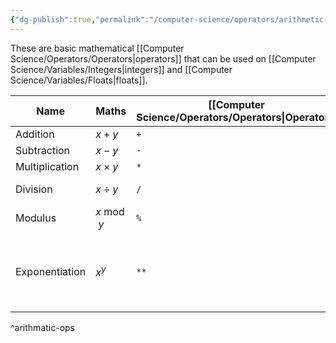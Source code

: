 ```yaml
---
{"dg-publish":true,"permalink":"/computer-science/operators/arithmetic-operators/","tags":["nooblet","beginner","unfinished"],"noteIcon":"1"}
---
```


These are basic mathematical [[Computer Science/Operators/Operators\|operators]] that can be used on [[Computer Science/Variables/Integers\|integers]] and [[Computer Science/Variables/Floats\|floats]].

| Name           | Maths        | [[Computer Science/Operators/Operators\|Operator]] | Example  | Note                                                                                          |
| -------------- | ------------ | ----------------------- | -------- | --------------------------------------------------------------------------------------------- |
| Addition       | $x + y$      | `+`                     | `x + y`  |                                                                                               |
| Subtraction    | $x - y$      | `-`                     | `x - y`  |                                                                                               |
| Multiplication | $x \times y$ | `*`                     | `x * y`  |                                                                                               |
| Division       | $x \div y$   | `/`                     | `x / y`  | Division by zero will throw an exception.                                                     |
| Modulus        | $x \bmod y$  | `%`                     | `x % y`  | Returns remainder of division.                                                                |
| Exponentiation | $x^y$        | `**`                    | `x ** y` | In [[Software Development/Programming Languages/C Sharp\|C#]] , use `Math.Pow(x, y)` for exponentiation as `**` is not a valid operator. |

^arithmatic-ops